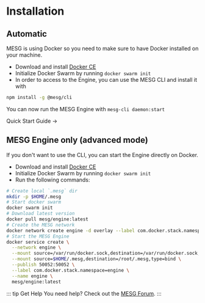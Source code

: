 # Installation

## Automatic

MESG is using Docker so you need to make sure to have Docker installed on your machine.

- Download and install [Docker CE](https://www.docker.com/community-edition)
- Initialize Docker Swarm by running `docker swarm init`
- In order to access to the Engine, you can use the MESG CLI and install it with

```bash
npm install -g @mesg/cli
```

You can now run the MESG Engine with `mesg-cli daemon:start`

<div class="page-nav">
  <p class="inner">
    <span class="next">
      <router-link to="/guide/quick-start-guide.html">
        Quick Start Guide
      </router-link>
      →
    </span>
  </p>
</div>

## MESG Engine only (advanced mode)

If you don't want to use the CLI, you can start the Engine directly on Docker.

- Download and install [Docker CE](https://www.docker.com/community-edition)
- Initialize Docker Swarm by running `docker swarm init`
- Run the following commands:

```bash
# Create local `.mesg` dir
mkdir -p $HOME/.mesg
# Start docker swarm
docker swarm init
# Download latest version
docker pull mesg/engine:latest
# Create the MESG network
docker network create engine -d overlay --label com.docker.stack.namespace=engine
# Start the MESG Engine
docker service create \
  --network engine \
  --mount source=/var/run/docker.sock,destination=/var/run/docker.sock,type=bind \
  --mount source=$HOME/.mesg,destination=/root/.mesg,type=bind \
  --publish 50052:50052 \
  --label com.docker.stack.namespace=engine \
  --name engine \
  mesg/engine:latest
```

::: tip Get Help
You need help? Check out the <a href="https://forum.mesg.com" target="_blank">MESG Forum</a>.
:::

